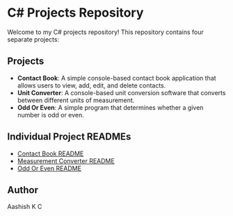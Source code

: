 # C# Projects Repository

Welcome to my C# projects repository! This repository contains four separate projects:

## Projects

* **Contact Book**: A simple console-based contact book application that allows users to view, add, edit, and delete contacts.
* **Unit Converter**: A console-based unit conversion software that converts between different units of measurement.
* **Odd Or Even**: A simple program that determines whether a given number is odd or even.

## Individual Project READMEs

* [Contact Book README](https://github.com/Aashish792/C-Projects/blob/main/ContactBook/README.md)
* [Measurement Converter README](https://github.com/Aashish792/C-Projects/blob/main/MeasurementConverter/README.md)
* [Odd Or Even README](https://github.com/Aashish792/C-Projects/blob/main/OddEven/README.md)

## Author

Aashish K C
